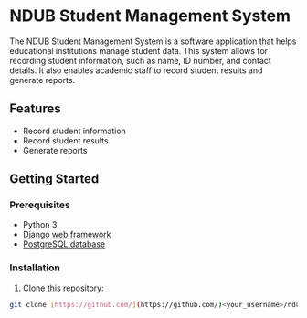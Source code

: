 # NDUB Student Management System

The NDUB Student Management System is a software application that helps educational institutions manage student data.  This system allows for recording student information,  such as name, ID number, and contact details.  It also enables academic staff to record student results and  generate reports. 

## Features

* Record student information
* Record student results
* Generate reports

## Getting Started

### Prerequisites

* Python 3
* [Django web framework](https://www.djangoproject.com/)
* [PostgreSQL database](https://www.postgresql.org/)

### Installation

1. Clone this repository:

```bash
git clone [https://github.com/](https://github.com/)<your_username>/ndub-student-management-system.git
